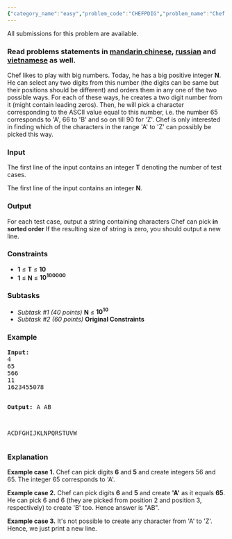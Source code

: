 ```yaml
---
{"category_name":"easy","problem_code":"CHEFPDIG","problem_name":"Chef and Pick Digit","languages_supported":{"0":"ADA","1":"ASM","2":"BASH","3":"BF","4":"C","5":"C99 strict","6":"CAML","7":"CLOJ","8":"CLPS","9":"CPP 4.3.2","10":"CPP 6.3","11":"CPP14","12":"CS2","13":"D","14":"ERL","15":"FORT","16":"FS","17":"GO","18":"HASK","19":"ICK","20":"ICON","21":"JAVA","22":"JS","23":"LISP clisp","24":"LISP sbcl","25":"LUA","26":"NEM","27":"NICE","28":"NODEJS","29":"PAS fpc","30":"PAS gpc","31":"PERL","32":"PERL6","33":"PHP","34":"PIKE","35":"PRLG","36":"PYPY","37":"PYTH","38":"PYTH 3.5","39":"RUBY","40":"SCALA","41":"SCM chicken","42":"SCM guile","43":"SCM qobi","44":"ST","45":"TCL","46":"TEXT","47":"WSPC"},"max_timelimit":1,"source_sizelimit":50000,"problem_author":"berezin","problem_tester":"jingbo_adm","date_added":"4-12-2015","tags":{"0":"berezin","1":"sept17","2":"simple"},"editorial_url":"https://discuss.codechef.com/problems/CHEFPDIG","time":{"view_start_date":1505122200,"submit_start_date":1505122200,"visible_start_date":1505122200,"end_date":1735669800},"layout":"problem"}
---
```

<span class="solution-visible-txt">All submissions for this problem are available.</span><h3>Read problems statements in <a target="_blank" 
href="http://www.codechef.com/download/translated/SEPT17/mandarin/CHEFPDIG.pdf">mandarin chinese</a>, <a target="_blank" 
href="http://www.codechef.com/download/translated/SEPT17/russian/CHEFPDIG.pdf">russian</a> and <a target="_blank" 
href="http://www.codechef.com/download/translated/SEPT17/vietnamese/CHEFPDIG.pdf">vietnamese</a> as well.</h3>

<p>Chef likes to play with big numbers. Today, he has a big positive integer <b>N</b>. He can select any two digits from this number (the digits can be same but their positions should be different) and orders them in any one of the two possible ways. For each of these ways, he creates a two digit number from it (might contain leading zeros). Then, he will pick a character corresponding to the ASCII value equal to this number, i.e. the number 65 corresponds to 'A', 66 to 'B' and so on till 90 for 'Z'. Chef is only interested in finding which of the characters in the range 'A' to 'Z' can possibly be picked this way. </p>

<h3>Input</h3>
<p>The first line of the input contains an integer <b>T</b> denoting the number of test cases.</p>
<p>The first line of the input contains an integer <b>N</b>. </p>

<h3>Output</h3>
<p>For each test case, output a string containing characters Chef can pick <b>in sorted order</b> If the resulting size of string is zero, you should output a new line.
</p>

<h3>Constraints</h3>
<ul>
<li><b>1</b> ≤ <b>T</b> ≤ <b>10</b></li>
<li><b>1</b> ≤ <b>N</b> ≤ <b>10<sup>100000</sup></b></li>
</ul>

<h3>Subtasks</h3>
<ul>
<li><i>Subtask #1 (40 points)</i> <b>N</b> ≤ <b>10<sup>10</sup></b></li>
<li><i>Subtask #2 (60 points)</i> <b>Original Constraints</b></li>
</ul>

<h3>Example</h3>
<pre><b>Input:</b>
4
65
566
11
1623455078

<b>Output:</b>
A
AB

ACDFGHIJKLNPQRSTUVW
</pre>

<h3>Explanation</h3>
<p><b>Example case 1.</b> Chef can pick digits <b>6</b> and <b>5</b> and create integers 56 and 65. The integer 65 corresponds to 'A'.</p>
<p><b>Example case 2.</b> Chef can pick digits <b>6</b> and <b>5</b> and create <b>'A'</b> as it equals <b>65</b>. He can pick 6 and 6 (they are picked from position 2 and position 3, respectively) to create 'B' too. Hence answer is "AB".</p>
<p><b>Example case 3.</b> It's not possible to create any character from 'A' to 'Z'. Hence, we just print a new line.
</p>